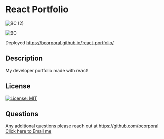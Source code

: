 #  React Portfolio

![BC (2)](https://user-images.githubusercontent.com/97717660/179565287-f138732d-055f-48b7-b1a7-dd819d0a89df.gif)

![BC](https://user-images.githubusercontent.com/97717660/172030630-4ef63ead-b19d-4174-a5dc-db96f832743c.gif)



Deployed https://bcorporal.github.io/react-portfolio/

## Description

My developer portfolio made with react!



  ## License
  [![License: MIT](https://img.shields.io/badge/License-MIT-yellow.svg)](https://opensource.org/licenses/MIT)
   


  ## Questions
  Any additional questions please reach out at https://github.com/bcorporal
  [Click here to Email me](mailto:bc@bcorporal.dev)


